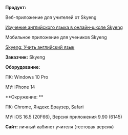 **Продукт:** 

Веб-приложение для учителей от Skyeng 

[Изучение английского языка в онлайн-школе Skyeng](http://skyeng.ru/)

Мобильное приложение для учеников Skyeng 

‎[Skyeng: Учить английский язык](https://apps.apple.com/ru/app/skyeng-%D0%B0%D0%BD%D0%B3%D0%BB%D0%B8%D0%B9%D1%81%D0%BA%D0%B8%D0%B9-%D1%8F%D0%B7%D1%8B%D0%BA-%D1%81-%D0%BD%D1%83%D0%BB%D1%8F/id1065290732)

**Заказчик:** Skyeng

**Оборудование:**

ПК: Windows 10 Pro

МУ: iPhone 14

**Окружение: **

ПК: Chrome, Яндекс.Браузер, Safari

МУ: iOS 16.5 (20F66), Версия приложения 9.90 (6145)

**Сайт:** личный кабинет учителя (тестовая версия)
